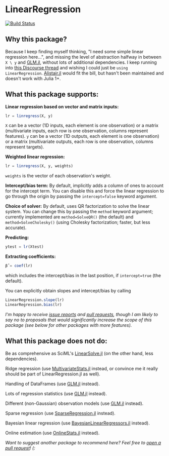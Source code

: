 # LinearRegression

[![Build Status](https://github.com/st--/LinearRegression.jl/actions/workflows/CI.yml/badge.svg?branch=)](https://github.com/st--/LinearRegression.jl/actions/workflows/CI.yml?query=branch%3A)


## Why this package?

Because I keep finding myself thinking, "I need some simple linear regression
here...", and missing the level of abstraction halfway in between `X \ y` and
[GLM.jl](https://github.com/JuliaStats/GLM.jl), without lots of additional
dependencies.
I keep running into [this Discourse
thread](https://discourse.julialang.org/t/efficient-way-of-doing-linear-regression/31232)
and wishing I could just be `using LinearRegression`.
[Alistair.jl](https://github.com/giob1994/Alistair.jl) would fit the bill, but
hasn't been maintained and doesn't work with Julia 1+.

## What this package supports:

**Linear regression based on vector and matrix inputs:**
```julia
lr = linregress(X, y)
```
`X` can be a vector (1D inputs, each element is one observation) or a matrix (multivariate inputs, each row is one observation, columns represent features).
`y` can be a vector (1D outputs, each element is one observation) or a matrix (multivariate outputs, each row is one observation, columns represent targets).

**Weighted linear regression:**
```julia
lr = linregress(X, y, weights)
```
`weights` is the vector of each observation's weight.

**Intercept/bias term:**
By default, implicitly adds a column of ones to account for the intercept term. You can disable this and force the linear regression to go through the origin by passing the `intercept=false` keyword argument.

**Choice of solver:**
By default, uses QR factorization to solve the linear system. You can change this by passing the `method` keyword argument; currently implemented are `method=SolveQR()` (the default) and `method=SolveCholesky()` (using Cholesky factorization; faster, but less accurate).


**Predicting:**
```julia
ytest = lr(Xtest)
```

**Extracting coefficients:**
```julia
β̂ = coef(lr)
```
which includes the intercept/bias in the last position, if `intercept=true` (the default).

You can explicitly obtain slopes and intercept/bias by calling
```julia
LinearRegression.slope(lr)
LinearRegression.bias(lr)
```

*I'm happy to receive [issue reports](https://github.com/st--/LinearRegression.jl/issues/new/choose) and [pull requests](https://github.com/st--/LinearRegression.jl/compare), though I am likely to say no to proposals that would significantly increase the scope of this package (see below for other packages with more features).*

## What this package does not do:

Be as comprehensive as SciML's [LinearSolve.jl](https://github.com/SciML/LinearSolve.jl/) (on the other hand, less dependencies).

Ridge regression (use [MultivariateStats.jl](https://github.com/JuliaStats/MultivariateStats.jl) instead, or convince me it really should be part of LinearRegression.jl as well).

Handling of DataFrames (use [GLM.jl](https://github.com/JuliaStats/GLM.jl) instead).

Lots of regression statistics (use [GLM.jl](https://github.com/JuliaStats/GLM.jl) instead).

Different (non-Gaussian) observation models (use [GLM.jl](https://github.com/JuliaStats/GLM.jl) instead).

Sparse regression (use [SparseRegression.jl](https://github.com/joshday/SparseRegression.jl/) instead).

Bayesian linear regression (use [BayesianLinearRegressors.jl](https://github.com/JuliaGaussianProcesses/BayesianLinearRegressors.jl) instead).

Online estimation (use [OnlineStats.jl](https://github.com/joshday/OnlineStats.jl) instead).

*Want to suggest another package to recommend here? Feel free to [open a pull request](https://github.com/st--/LinearRegression.jl/compare)! (:*
